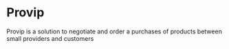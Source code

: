 # Provip
Provip is a solution to negotiate and order a purchases of products between small providers and customers
